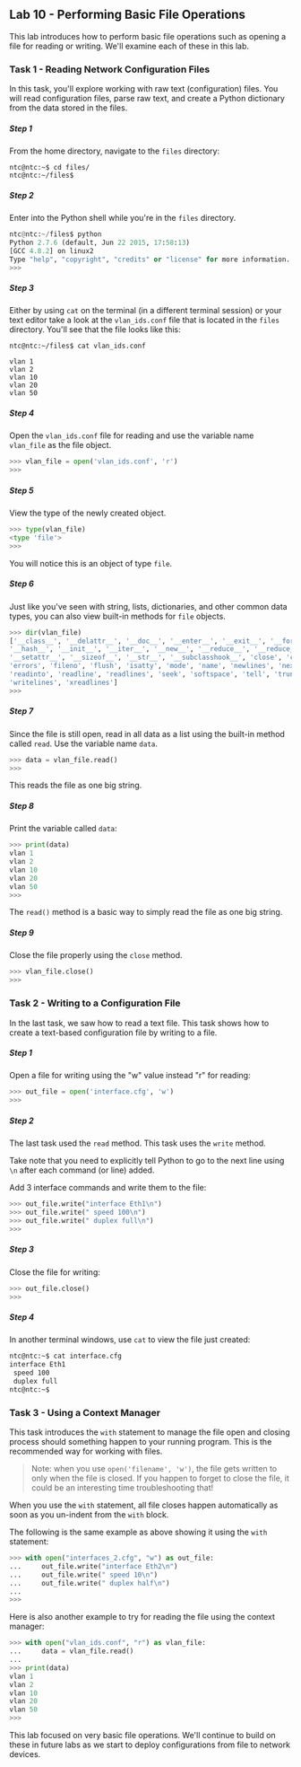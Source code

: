 ## Lab 10 - Performing Basic File Operations

This lab introduces how to perform basic file operations such as opening a file for reading or writing.  We'll examine each of these in this lab.

### Task 1 - Reading Network Configuration Files

In this task, you'll explore working with raw text (configuration) files.  You will read configuration files, parse raw text, and create a Python dictionary from the data stored in the files.

##### Step 1

From the home directory, navigate to the `files` directory:

```
ntc@ntc:~$ cd files/
ntc@ntc:~/files$
```

##### Step 2

Enter into the Python shell while you're in the `files` directory.

```python
ntc@ntc:~/files$ python
Python 2.7.6 (default, Jun 22 2015, 17:58:13)
[GCC 4.8.2] on linux2
Type "help", "copyright", "credits" or "license" for more information.
>>>
```

##### Step 3

Either by using `cat` on the terminal (in a different terminal session) or your text editor take a look at the `vlan_ids.conf` file that is located in the `files` directory.  You'll see that the file looks like this:

```
ntc@ntc:~/files$ cat vlan_ids.conf

vlan 1
vlan 2
vlan 10
vlan 20
vlan 50
```

##### Step 4

Open the `vlan_ids.conf` file for reading and use the variable name `vlan_file` as the file object.

```python
>>> vlan_file = open('vlan_ids.conf', 'r')
>>>
```

##### Step 5

View the type of the newly created object.

```python
>>> type(vlan_file)
<type 'file'>
>>>
```

You will notice this is an object of type `file`.

##### Step 6

Just like you've seen with string, lists, dictionaries, and other common data types, you can also view built-in methods for `file` objects.

```python
>>> dir(vlan_file)
['__class__', '__delattr__', '__doc__', '__enter__', '__exit__', '__format__', '__getattribute__',
'__hash__', '__init__', '__iter__', '__new__', '__reduce__', '__reduce_ex__', '__repr__',
'__setattr__', '__sizeof__', '__str__', '__subclasshook__', 'close', 'closed', 'encoding',
'errors', 'fileno', 'flush', 'isatty', 'mode', 'name', 'newlines', 'next', 'read',
'readinto', 'readline', 'readlines', 'seek', 'softspace', 'tell', 'truncate', 'write',
'writelines', 'xreadlines']
>>>
```

##### Step 7

Since the file is still open, read in all data as a list using the built-in method called `read`.  Use the variable name `data`.

```python
>>> data = vlan_file.read()
>>>
```

This reads the file as one big string.

##### Step 8

Print the variable called `data`:

```python
>>> print(data)
vlan 1
vlan 2
vlan 10
vlan 20
vlan 50
>>>

```

The `read()` method is a basic way to simply read the file as one big string.

##### Step 9

Close the file properly using the `close` method.

```python
>>> vlan_file.close()
>>>
```


### Task 2 - Writing to a Configuration File

In the last task, we saw how to read a text file.  This task shows how to create a text-based configuration file by writing to a file.

##### Step 1

Open a file for writing using the "w" value instead "r" for reading:

```python
>>> out_file = open('interface.cfg', 'w')
>>>
```

##### Step 2

The last task used the `read` method.  This task uses the `write` method.

Take note that you need to explicitly tell Python to go to the next line using `\n` after each command (or line) added.

Add 3 interface commands and write them to the file:

```python
>>> out_file.write("interface Eth1\n")
>>> out_file.write(" speed 100\n")    
>>> out_file.write(" duplex full\n")
>>>
```

##### Step 3

Close the file for writing:

```python
>>> out_file.close()
>>>
```

##### Step 4

In another terminal windows, use `cat` to view the file just created:

```bash
ntc@ntc:~$ cat interface.cfg
interface Eth1
 speed 100
 duplex full
ntc@ntc:~$
```

### Task 3 - Using a Context Manager

This task introduces the `with` statement to manage the file open and closing process should something happen to your running program.  This is the recommended way for working with files.

> Note: when you use `open('filename', 'w')`, the file gets written to only when the file is closed.  If you happen to forget to close the file, it could be an interesting time troubleshooting that!

When you use the `with` statement, all file closes happen automatically as soon as you un-indent from the `with` block.

The following is the same example as above showing it using the `with` statement:

``` python
>>> with open("interfaces_2.cfg", "w") as out_file:
...     out_file.write("interface Eth2\n")
...     out_file.write(" speed 10\n")    
...     out_file.write(" duplex half\n")
...
>>>
```

Here is also another example to try for reading the file using the context manager:

```python
>>> with open("vlan_ids.conf", "r") as vlan_file:
...     data = vlan_file.read()
...
>>> print(data)
vlan 1
vlan 2
vlan 10
vlan 20
vlan 50
>>>
```


This lab focused on very basic file operations. We'll continue to build on these in future labs as we start to deploy configurations from file to network devices.
